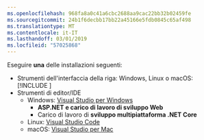 ```yaml
---
ms.openlocfilehash: 968fa8a0c41a6cbc2688aa9cac22bb32b02459fe
ms.sourcegitcommit: 24b1f6decbb17bb22a45166e5fdb0845c65af498
ms.translationtype: MT
ms.contentlocale: it-IT
ms.lasthandoff: 03/01/2019
ms.locfileid: "57025868"
---
```

Eseguire **una** delle installazioni seguenti:

* Strumenti dell'interfaccia della riga: Windows, Linux o macOS: [!INCLUDE [](~/includes/net-core-sdk-download-link.md)]
* Strumenti di editor/IDE
  * Windows: [Visual Studio per Windows](https://www.microsoft.com/net/download/windows)
    * **ASP.NET e carico di lavoro di sviluppo Web**
    * Carico di lavoro di **sviluppo multipiattaforma .NET Core**
  * Linux: [Visual Studio Code](https://www.microsoft.com/net/download/linux)
  * macOS: [Visual Studio per Mac](https://www.microsoft.com/net/download/macos)
